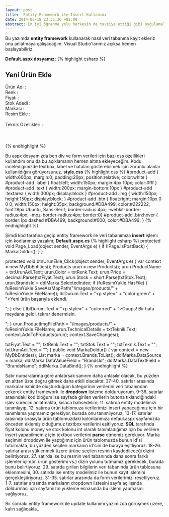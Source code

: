 ```yaml
---
layout: post
title:  Entity Framework ile Insert Kullanımı
date: 2014-06-18 23:35:36 +02:00
abstract: En iyi öğrenme yolu herkesin de tavsiye ettiği gibi uygulamalı(proje) olarak öğrenmedir düşüncesiyle hareket ederek yeni başladığım web projemde Entity Framework kullanmaya karar verdim..
---
```


Bu yazımda **entity framework** kullanarak nasıl veri tabanına kayıt ekleriz onu anlatmaya çalışacağım. Visual Studio'larımız açıksa hemen başlayabiliriz.

**Default.aspx dosyamız;**
{% highlight csharp %}
<div id="product-add">
<h2>Yeni Ürün Ekle</h2>
<asp:Label runat="server" class="label">Ürün Adı :</asp:Label>
<asp:TextBox ID="txtUrunAdi" runat="server" class="text" placeholder="Örn: iPhone 5S"></asp:TextBox>
<asp:RequiredFieldValidator ID="rfvProductName" runat="server"
ControlToValidate="txtUrunAdi" Display="Dynamic"
ErrorMessage="Ürün Adı Girmediniz !"></asp:RequiredFieldValidator>
<br />
<asp:Label runat="server" class="label">Renk :</asp:Label>
<asp:TextBox ID="txtRenk" runat="server" class="text" placeholder="Örn: Kırmızı"></asp:TextBox><br />
<asp:Label runat="server" class="label">Fiyatı :</asp:Label>
<asp:TextBox ID="txtFiyat" runat="server" class="text" placeholder="Örn: 1500"></asp:TextBox>
<asp:RegularExpressionValidator ID="revFiyat" runat="server"
ControlToValidate="txtFiyat" ErrorMessage="Geçerli bir fiyat girin!"
ValidationExpression="^[0-9]+$"></asp:RegularExpressionValidator>
<asp:RequiredFieldValidator ID="rfvFiyat" runat="server"
ControlToValidate="txtFiyat" ErrorMessage="Fiyat Girmediniz!"></asp:RequiredFieldValidator>
<br />
<asp:Label runat="server" class="label">Stok Adedi :</asp:Label>
<asp:TextBox ID="txtStok" runat="server" class="text"></asp:TextBox><br />
<asp:Label runat="server" class="label">Markası :</asp:Label>
<asp:DropDownList ID="ddlMarka" runat="server" class="text" ></asp:DropDownList>
<asp:RequiredFieldValidator ID="rfMarka" runat="server"
ControlToValidate="ddlMarka" ErrorMessage="Ürünün markasını seçmediniz!"
InitialValue="Birini seç!"></asp:RequiredFieldValidator>
<br />
<asp:Label runat="server" class="label">Resim Ekle :</asp:Label>
<asp:FileUpload ID="fuResimYukle" runat="server" /><br /><br />
<asp:Label runat="server" class="label">Teknik Özellikleri :</asp:Label><br /><br />
<asp:TextBox ID="txtTeknik" runat="server" TextMode="MultiLine" class="textarea"></asp:TextBox>
<asp:Label ID="lblDurum" runat="server" Text=""></asp:Label>
<asp:Button ID="btnUrunEkle" Text="Ürün Ekle" runat="server" class="btn"
onclick="btnUrunEkle_Click" /><br /><br />
</div>
{% endhighlight %}

Bu aspx dosyamızda ben div ve form verileri için bazı css özellikleri kullandım onu da bu açıklamanın hemen altına ekleyeceğim. Kodu incelediğimizde textbox, label ve hataları gösterebilmek için zorunlu alanlar kullanıldığını görüyorsunuz.
**style.css**
{% highlight css %}
#product-add { width:600px; margin:0; padding:20px; position:relative; color:white }
#product-add .label { float:left; width:150px; margin:4px 10px; color:#fff }
#product-add .text { width:200px; margin-bottom:10px }
#product-add .textarea { width:300px; display:block }
#product-add .img { width:150px; height:150px; display:block; }
#product-add .btn { float:right; margin:10px 0 0 0; width:150px; height:35px; background:#DBA499; color:#222222; font:18px Ubuntu, Sans-Serif;
border-radius:4px;
-webkit-border-radius:4px;
-moz-border-radius:4px;
border:0}
#product-add .btn:hover { border:1px dashed #DBA499; background:#000; color:#DBA499; }
{% endhighlight %}

Şimdi kod tarafına geçip entity framework ile veri tabanımıza **insert** işlemi için kodlarımızı yazalım;
**Default.aspx.cs**
{% highlight csharp %}
protected void Page_Load(object sender, EventArgs e)
{
  if (!Page.IsPostBack)
  {
    MarkaDoldur();
  }
}

protected void btnUrunEkle_Click(object sender, EventArgs e)
{
  var context = new MyDbEntities();
  Products urun = new Products();
  urun.ProductName = txtUrunAdi.Text;
  urun.Color = txtRenk.Text;
  urun.Price = decimal.Parse(txtFiyat.Text);
  urun.Stock = short.Parse(txtStok.Text);
  urun.BrandsId = ddlMarka.SelectedIndex;
  if (fuResimYukle.HasFile)
  {
    fuResimYukle.SaveAs(MapPath("/images/products/" + fuResimYukle.FileName));
    lblDurum.Text = "<p style=" + "color:green" + ">Yeni ürün başarıyla eklendi.<p>";
  }
  else
  {
    lblDurum.Text = "<p style=" + "color:red" + ">Ouups! Bir hata meydana geldi, tekrar denermisin.<p>";
  }
  urun.ProductImgFilePath = "/images/products/" + fuResimYukle.FileName;
  urun.TechnicalDetails = txtTeknik.Text;
  context.AddToProducts(urun);
  context.SaveChanges();

  txtFiyat.Text = "";
  txtRenk.Text = "";
  txtStok.Text = "";
  txtTeknik.Text = "";
  txtUrunAdi.Text = "";
}
public void MarkaDoldur()
{
  var context = new MyDbEntities();
  List<Brands> marka = context.Brands.ToList();
  ddlMarka.DataSource = marka;
  ddlMarka.DataValueField = "BrandsId";
  ddlMarka.DataTextField = "BrandsName";
  ddlMarka.DataBind();
}
{% endhighlight %}

Satır numaralarına göre anlatırsak sanırım daha anlaşılır olacak, bu yüzden en alttan üste doğru gitmek daha etkili olacaktır.
37-40. satırlar arasında markalar isminde oluşturduğum kategorinin verilerini veri tabanından çekerek entity framework ile **dropdown** listeme dolduruyorum.
9-36. satırlar arasındaki kod bloğum ise sayfada girilen verilerin butona tıklandığındaki işlev sürecini anlatmakta, kısaca bahsedelim;
11. satırda entity modelimizi tanımlayıp,
12. satırda ürün tablomuza verilerimizi insert yapacağımız için bir tanımlama yapmamız gerekiyor, burada onu tanımlıyoruz,
13-17. satırlar arasında sırasıyla ürün tablomuzdaki kolonlarımıza defaul.aspx sayfamızda önceden eklemiş olduğumuz textbox verilerini eşitliyoruz. **SQL** tarafında fiyat kolonu money ve stok kolonu int olarak tanımladığımız için bu verilere insert yapabilmemiz için textbox verilerini **parse** etmemiz gerekiyor. Marka seçimini dropdown ile yaptığımız için ürün tablomuzda bunun id'si tutulmakta, bu yüzden seçilen markanın id'sini de buraya eşitliyoruz.
18-26. satırlar arası yüklenmek üzere ürüne seçilen resmin kaydedileceği dizini belirtiyoruz.
27. satırda ise bu resmin veri tabanında daha sonra farklı işlemler için(ör. ürün gösterimi vs.) dizin yolunu tutmamız gerekecek, burada bunu belirtiyoruz.
29. satırda girilen bilgilerin veri tabanında ürün tablosuna eklenmesini,
30. satırda ise entity modelimiz ile bunun kayıt işlemini gerçekleştiriyoruz.
31-35. satırlar arasında da form verilerimizi resetliyoruz.
1-7. satırlar arasında markaların dropdown listesini sayfa açılışında doldurması için sayfamızın yükleme esnasında bu işlemi yapmasını sağlıyoruz.

Bir sonraki entity framework ile update kullanımı yazımızda görüşmek üzere, kalın sağlıcakla..
